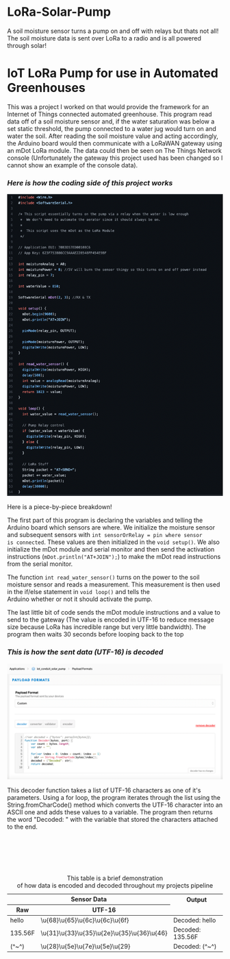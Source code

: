 # LoRa-Solar-Pump
<style>
	<style type="text/css">
	caption {
		padding-top: 15px;
	}
	.spacer {
		padding-bottom: 75px;
	}
	.spacer1 {
		padding-bottom: 150px;
	}
</style>
A soil moisture sensor turns a pump on and off with relays but thats not all! The soil moisture data is sent over LoRa to a radio and is all powered through solar!
<div id="everythingelse">
			<h1>IoT LoRa Pump for use in Automated Greenhouses</h1>
			<p>This was a project I worked on that would provide the framework for an Internet of Things connected automated greenhouse. This program read data off of a soil moisture sensor and, if the water saturation was below a set static threshold, the pump connected to a water jug would turn on and water the soil. After reading the soil moisture value and acting accordingly, the Arduino board would then communicate with a LoRaWAN gateway using an mDot LoRa module. The data could then be seen on The Things Network console (Unfortunately the gateway this project used has been changed so I cannot show an example of the console data).</p>
			<div class="lorasection1">
				<h3><em>Here is how the coding side of this project works</em></h3>
				<img src="LoRa-Pump-Code-RESIZE.png">
				<p>Here is a piece-by-piece breakdown!</p>
				<p>The first part of this program is declaring the variables and telling the Arduino board which sensors are where. We initialize the moisture sensor and subsequent sensors with <code>int sensorOrRelay = pin where sensor <br>is connected</code>. These values are then initialized in the <code>void setup()</code>. We also initialize the mDot module and serial monitor and then send the activation instructions (<code>mDot.println("AT+JOIN");</code>) to make the mDot read instructions from the serial monitor.</p>
				<p>The function <code>int read_water_sensor()</code> turns on the power to the soil moisture sensor and reads a measurement. This measurement is then used in the if/else statement in <code>void loop()</code> and tells the <br>Arduino whether or not it should activate the pump.</p>
				<p>The last little bit of code sends the mDot module instructions and a value to send to the gateway (The value is encoded in UTF-16 to reduce message size because LoRa has incredible range but very little bandwidth). The program then waits 30 seconds before looping back to the top</p>
			</div>
			<h3><em>This is how the sent data (UTF-16) is decoded</em></h3>
			<img src="decoder-resize.png">
			<p>This decoder function takes a list of UTF-16 characters as one of it's parameters. Using a for loop, the program iterates through the list using the String.fromCharCode() method which converts the UTF-16 character into an ASCII one and adds these values to a variable. The program then returns the word "Decoded: " with the variable that stored the characters attached <br>to the end.</p>
			<div class="spacer"></div>
			<table align="center">
				<caption>This table is a brief demonstration <br>of how data is encoded and decoded throughout my projects pipeline</caption>
				<thead>
					<tr>
						<th colspan="2">Sensor Data</th>
						<th>Output</th>
					</tr>
					<tr>
						<th>Raw</th>
						<th>UTF-16</th>
						<td></td>
					</tr>
				</thead>
				<tbody>
					<tr>
						<td>hello</td>
						<td>\u{68}\u{65}\u{6c}\u{6c}\u{6f}</td>
						<td>Decoded: hello</td>
					</tr>
					<tr>
						<td>135.56F</td>
						<td>\u{31}\u{33}\u{35}\u{2e}\u{35}\u{36}\u{46}</td>
						<td>Decoded: 135.56F</td>
					</tr>
					<tr>
						<td>(^~^)</td>
						<td>\u{28}\u{5e}\u{7e}\u{5e}\u{29}</td>
						<td>Decoded: (^~^)</td>
					</tr>
				</tbody>
			</table>
